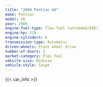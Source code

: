```yaml
---
title: "2009 Pontiac G6"
make: Pontiac
model: G6
year: 2009
engine-fuel-type: flex-fuel (unleaded/E85)
engine-hp: 219
engine-cylinders: 6
transmission-type: Automatic
driven-wheels: Front wheel drive
number-of-doors: 2
market-category: Flex Fuel
vehicle-size: Midsize
vehicle-style: Coupe
---
```


{{< car_info >}}
